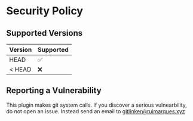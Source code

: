 # Security Policy

## Supported Versions

| Version | Supported          |
| ------- | ------------------ |
| HEAD    | :white_check_mark: |
| < HEAD  | :x:                |

## Reporting a Vulnerability

This plugin makes git system calls. If you discover a serious vulnearbility,
do not open an issue. Instead send an email to gitlinker@ruimarques.xyz

